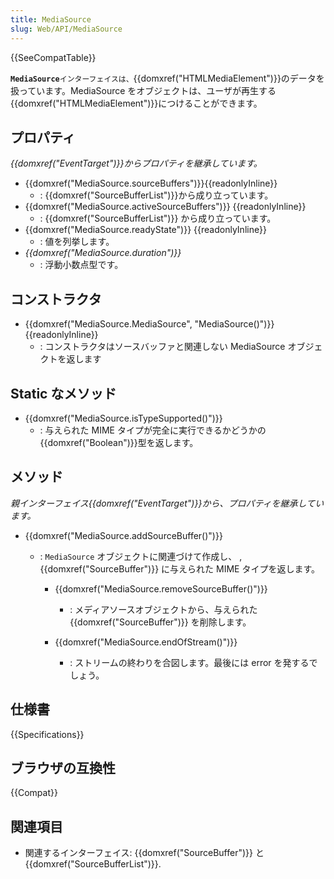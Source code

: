 ```yaml
---
title: MediaSource
slug: Web/API/MediaSource
---
```


{{SeeCompatTable}}

**`MediaSource`**`インターフェイスは、`{{domxref("HTMLMediaElement")}}のデータを扱っています。MediaSource をオブジェクトは、ユーザが再生する{{domxref("HTMLMediaElement")}}につけることができます。

## プロパティ

_{{domxref("EventTarget")}}からプロパティを継承しています。_

- {{domxref("MediaSource.sourceBuffers")}}{{readonlyInline}}
  - : {{domxref("SourceBufferList")}}から成り立っています。
- {{domxref("MediaSource.activeSourceBuffers")}} {{readonlyInline}}
  - : {{domxref("SourceBufferList")}} から成り立っています。
- {{domxref("MediaSource.readyState")}} {{readonlyInline}}
  - : 値を列挙します。
- _{{domxref("MediaSource.duration")}}_
  - : 浮動小数点型です。

## コンストラクタ

- {{domxref("MediaSource.MediaSource", "MediaSource()")}} {{readonlyInline}}
  - : コンストラクタはソースバッファと関連しない MediaSource オブジェクトを返します

## Static なメソッド

- {{domxref("MediaSource.isTypeSupported()")}}
  - : 与えられた MIME タイプが完全に実行できるかどうかの{{domxref("Boolean")}}型を返します。

## メソッド

_親インターフェイス{{domxref("EventTarget")}}から、プロパティを継承しています。_

- {{domxref("MediaSource.addSourceBuffer()")}}

  - : `MediaSource` オブジェクトに関連づけて作成し、 , {{domxref("SourceBuffer")}} に与えられた MIME タイプを返します。

    - {{domxref("MediaSource.removeSourceBuffer()")}}

      - : メディアソースオブジェクトから、与えられた {{domxref("SourceBuffer")}} を削除します。

    - {{domxref("MediaSource.endOfStream()")}}
      - : ストリームの終わりを合図します。最後には error を発するでしょう。

## 仕様書

{{Specifications}}

## ブラウザの互換性

{{Compat}}

## 関連項目

- 関連するインターフェイス: {{domxref("SourceBuffer")}} と{{domxref("SourceBufferList")}}.
